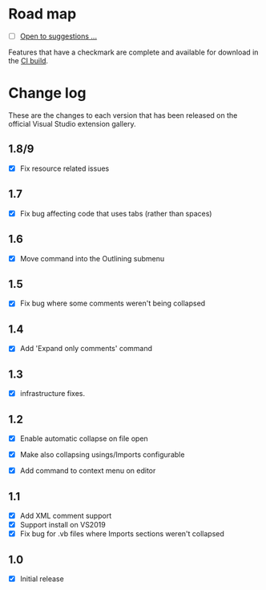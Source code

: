 # Road map

- [ ] [Open to suggestions ...](https://github.com/mrlacey/CollapseComments/issues/new)

Features that have a checkmark are complete and available for
download in the
[CI build](http://vsixgallery.com/extension/CollapseComments.a1dfaad6-6e8d-420a-807b-ebbbc0e7a6bf/).

# Change log

These are the changes to each version that has been released
on the official Visual Studio extension gallery.

## 1.8/9

- [x] Fix resource related issues

## 1.7

- [x] Fix bug affecting code that uses tabs (rather than spaces)

## 1.6

- [x] Move command into the Outlining submenu

## 1.5

- [x] Fix bug where some comments weren't being collapsed

## 1.4

- [x] Add 'Expand only comments' command

## 1.3

- [x] infrastructure fixes.

## 1.2

- [x] Enable automatic collapse on file open
- [x] Make also collapsing usings/Imports configurable
- [x] Add command to context menu on editor


## 1.1

- [x] Add XML comment support
- [x] Support install on VS2019
- [x] Fix bug for .vb files where Imports sections weren't collapsed

## 1.0

- [x] Initial release
